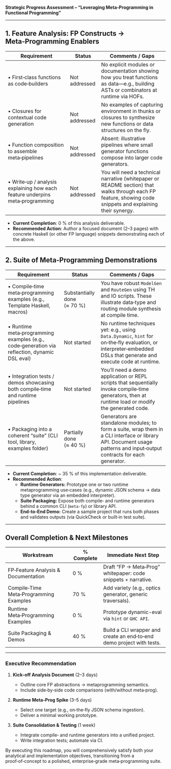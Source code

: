 **Strategic Progress Assessment – “Leveraging Meta‑Programming in Functional Programming”**

---

## 1. Feature Analysis: FP Constructs → Meta‑Programming Enablers

| **Requirement**                                                                            | **Status** | **Comments / Gaps**                                                                                                                                           |
|--------------------------------------------------------------------------------------------|------------|---------------------------------------------------------------------------------------------------------------------------------------------------------------|
| • First‑class functions as code‑builders                                                    | Not addressed  | No explicit modules or documentation showing how you treat functions as data––e.g., building ASTs or combinators at runtime via HOFs.                         |
| • Closures for contextual code generation                                                  | Not addressed  | No examples of capturing environment in thunks or closures to synthesize new functions or data structures on the fly.                                         |
| • Function composition to assemble meta‑pipelines                                          | Not addressed  | Absent: illustrative pipelines where small generator functions compose into larger code generators.                                                         |
| • Write‑up / analysis explaining how each feature underpins meta‑programming              | Not addressed  | You will need a technical narrative (whitepaper or README section) that walks through each FP feature, showing code snippets and explaining their synergy. |

- **Current Completion**: 0 % of this analysis deliverable.
- **Recommended Action**: Author a focused document (2–3 pages) with concrete Haskell (or other FP language) snippets demonstrating each of the above.

---

## 2. Suite of Meta‑Programming Demonstrations

| **Requirement**                                                                                | **Status**    | **Comments / Gaps**                                                                                                                                                       |
|-----------------------------------------------------------------------------------------------|---------------|---------------------------------------------------------------------------------------------------------------------------------------------------------------------------|
| • Compile‑time meta‑programming examples (e.g., Template Haskell, macros)                     | Substantially done (≈ 70 %) | You have robust `ModelGen` and `RouteGen` using TH and IO scripts. These illustrate data‑type and routing module synthesis at compile time.                              |
| • Runtime meta‑programming examples (e.g., code‑generation via reflection, dynamic DSL eval) | Not started   | No runtime techniques yet: e.g., using `Data.Dynamic`, `hint` for on‑the‑fly evaluation, or interpreter‑embedded DSLs that generate and execute code at runtime.          |
| • Integration tests / demos showcasing both compile‑time and runtime pipelines               | Not started   | You’ll need a demo application or REPL scripts that sequentially invoke compile‑time generators, then at runtime load or modify the generated code.                        |
| • Packaging into a coherent “suite” (CLI tool, library, examples folder)                     | Partially done (≈ 40 %) | Generators are standalone modules; to form a suite, wrap them in a CLI interface or library API. Document usage patterns and input‑output contracts for each generator. |

- **Current Completion**: ~ 35 % of this implementation deliverable.
- **Recommended Action**:
  - **Runtime Generators:** Prototype one or two runtime metaprogramming use‑cases (e.g., dynamic JSON schema → data type generator via an embedded interpreter).
  - **Suite Packaging:** Expose both compile‑ and runtime generators behind a common CLI (`meta‑fp`) or library API.
  - **End‑to‑End Demo:** Create a sample project that runs both phases and validates outputs (via QuickCheck or built‑in test suite).

---

## Overall Completion & Next Milestones

| **Workstream**                         | **% Complete** | **Immediate Next Step**                                                                                   |
|----------------------------------------|----------------|-----------------------------------------------------------------------------------------------------------|
| FP‑Feature Analysis & Documentation    | 0 %            | Draft “FP → Meta‑Prog” whitepaper: code snippets + narrative.                                            |
| Compile‑Time Meta‑Programming Examples | 70 %           | Add variety (e.g., optics generator, generic traversals).                                                |
| Runtime Meta‑Programming Examples      | 0 %            | Prototype dynamic-eval via `hint` or `GHC API`.                                                          |
| Suite Packaging & Demos                | 40 %           | Build a CLI wrapper and create an end‑to‑end demo project with tests.                                     |

---

### Executive Recommendation

1. **Kick‑off Analysis Document** (2–3 days)
   - Outline core FP abstractions → metaprogramming semantics.
   - Include side‑by‑side code comparisons (with/without meta‑prog).

2. **Runtime Meta‑Prog Spike** (3–5 days)
   - Select one target (e.g., on‑the‑fly JSON schema ingestion).
   - Deliver a minimal working prototype.

3. **Suite Consolidation & Testing** (1 week)
   - Integrate compile‑ and runtime generators into a unified project.
   - Write integration tests; automate via CI.

By executing this roadmap, you will comprehensively satisfy both your analytical and implementation objectives, transitioning from a proof‑of‑concept to a polished, enterprise‑grade meta‑programming suite.